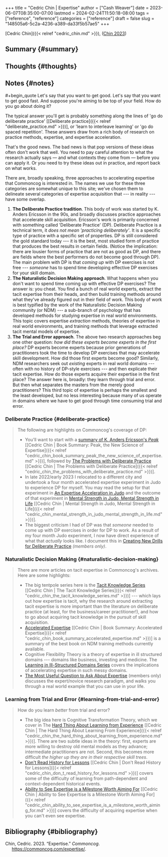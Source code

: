 +++
title = "Cedric Chin | Expertise"
author = ["Cash Weaver"]
date = 2023-06-07T08:35:00-07:00
lastmod = 2024-02-24T11:50:18-08:00
tags = ["reference", "reference"]
categories = ["reference"]
draft = false
slug = "148505a6-5c2a-4236-a389-da33f5b57ae5"
+++

[Cedric Chin]({{< relref "cedric_chin.md" >}}), (<a href="#citeproc_bib_item_1">Chin 2023</a>)


## Summary {#summary}


## Thoughts {#thoughts}


## Notes {#notes}

\#+begin_quote
Let's say that you want to get good. Let's say that you want to get good fast. And suppose you're aiming to be top of your field. How do you go about doing it?

The typical answer you'll get is probably something along the lines of 'go do deliberate practice' [[Deliberate practice]({{< relref "deliberate_practice.md" >}})], or 'learn to interleave learning' or 'go do spaced repetition'. These answers draw from a rich body of research on practice methods, expertise, and expertise acceleration.

That's the good news. The bad news is that pop versions of these ideas often don't work that well. You need to pay careful attention to what the research actually says — and what contexts they come from — before you can apply it. Or you need to try these ideas out in practice, and report back on what works.

There are, broadly speaking, three approaches to accelerating expertise that Commoncog is interested in. The names we use for these three categories are somewhat unique to this site; we've chosen them to delineate several categories of expertise acquisition that --- in reality --- have some overlap.

1.  **The Deliberate Practice tradition**. This body of work was started by K. Anders Ericsson in the 90s, and broadly discusses practice approaches that accelerate skill acquisition. Ericsson's work is primarily concerned with something called 'Deliberate Practice' (DP). Deliberate Practice is a technical term, it _does not mean 'practicing deliberately'_. It is a specific type of practice with a specific set of properties. DP is still considered the gold standard today --- it is the best, most studied form of practice that produces the best results in certain fields. (Notice the implication: there are lousier forms of practice that are not as good as DP, and there are fields where the best performers do not become good through DP). The main problem with DP is that _coming up_ with DP exercises is not free --- _someone_ has to spend time developing effective DP exercises for your skill domain.
2.  **The Naturalistic Decision Making approach**. What happens when you don't want to spend time coming up with effective DP exercises? The answer is: you cheat. You find a bunch of real world experts, extract the tacit expertise from their heads, and then build training methods around what they've already figured out in their field of work. This body of work is best typified by the work of the Naturalistic Decision Making community (or NDM) --- a sub-branch of psychology that has developed methods for studying expertise in real world environments. This topic covers expertise _extraction_ methods, theories of expertise in real world environments, and training methods that leverage extracted tacit mental models of expertise.
3.  **The Trial and Error approach**. The above two research approaches beg one other question: _how did these experts become experts in the first place?_ DP experts become experts because prior generations of practitioners took the time to develop DP exercises that may accelerate skill development. How did those first experts become good? Similarly, NDM researchers seek out _existing_ experts in real world domains --- often with no history of DP-style exercises --- and then explicate their tacit expertise. How do those experts acquire their expertise in the first place? The answer here is, broadly: they learn through trial and error. But then what separates the masters from the merely good practitioners? This third topic of expertise is perhaps the smallest and the least developed, but no less interesting because many of us operate in domains where we have to get good through time consuming trial and error.


### Deliberate Practice {#deliberate-practice}

> The following are highlights on Commoncog's coverage of DP:
>
> -   You'll want to start with a [summary of K. Anders Ericsson's _Peak_](https://commoncog.com/peak-book-summary/) [[Cedric Chin | Book Summary: Peak, the New Science of Expertise]({{< relref "cedric_chin_book_summary_peak_the_new_science_of_expertise.md" >}})], followed by [The Problems with Deliberate Practice](https://commoncog.com/the-problems-with-deliberate-practice/) [[Cedric Chin | The Problems with Deliberate Practice]({{< relref "cedric_chin_the_problems_with_deliberate_practice.md" >}})].
> -   In late 2022/early 2023 I relocated to a different city and undertook a four month accelerated expertise experiment in Judo to experience DP for myself. You may read the setup for that experiment in [An Expertise Acceleration in Judo](https://commoncog.com/expertise-acceleration-experiment-judo/) and the outcome of that experiment in [Mental Strength in Judo, Mental Strength in Life](https://commoncog.com/mental-strength-judo-life/) [[Cedric Chin | Mental Strength in Judo, Mental Strength in Life]({{< relref "cedric_chin_mental_strength_in_judo_mental_strength_in_life.md" >}})].
> -   The biggest criticism I had of DP was that _someone_ needed to come up with DP exercises in order for DP to work. As a result of my four month Judo experiment, I now have direct experience of what that _actually_ looks like. I document this in [Creating New Drills for Deliberate Practice](https://commoncog.com/creating-drills-deliberate-practice/) _(members only)_.


### Naturalistic Decision Making {#naturalistic-decision-making}

> There are more articles on tacit expertise in Commoncog's archives. Here are some highlights:
>
> -   The big tentpole series here is the [Tacit Knowledge Series](https://commoncog.com/the-tacit-knowledge-series/) [[Cedric Chin | The Tacit Knowledge Series]({{< relref "cedric_chin_the_tacit_knowledge_series.md" >}})] --- which lays out how expertise is tacit, why the research around extracting tacit expertise is more important than the literature on deliberate practice (at least, for the business/career practitioner!), and how to go about acquiring tacit knowledge in the pursuit of skill acquisition.
> -   [Accelerated Expertise](https://commoncog.com/accelerated-expertise/) [[Cedric Chin | Book Summary: Accelerated Expertise]({{< relref "cedric_chin_book_summary_accelerated_expertise.md" >}})] is a summary of the best book on NDM training methods currently available.
> -   Cognitive Flexibility Theory is a theory of expertise in ill structured domains --- domains like business, investing and medicine. The [Learning in Ill-Structured Domains Series](https://commoncog.com/learning-ill-structured-domains-series/) covers the implications of accelerating expertise in such messy domains.
> -   [The Most Useful Question to Ask About Expertise](https://commoncog.com/most-useful-question-expertise/) (members only) discusses the expert/novice research paradigm, and walks you through a real world example that you can use in your life.


### Learning from Trial and Error {#learning-from-trial-and-error}

> How do you learn _better_ from trial and error?
>
> -   The big idea here is Cognitive Transformation Theory, which we cover in The [Hard Thing About Learning from Experience](https://commoncog.com/the-hard-thing-about-learning-from-experience/) [[Cedric Chin | The Hard Thing About Learning From Experience]({{< relref "cedric_chin_the_hard_thing_about_learning_from_experience.md" >}})]. There are two subtle ideas in the theory: first, experts are more willing to destroy old mental models as they advance; intermediate practitioners are not. Second, this becomes more difficult _the higher up they are in their respective skill trees_.
> -   [Don't Read History for Lessons](https://commoncog.com/dont-read-history-for-lessons/) [[Cedric Chin | Don't Read History for Lessons]({{< relref "cedric_chin_don_t_read_history_for_lessons.md" >}})] covers some of the difficulty of learning from path-dependent and context-dependent historical events.
> -   [Ability to See Expertise is a Milestone Worth Aiming For](https://commoncog.com/seeing-expertise-milestone-worth-aiming-for/) [[Cedric Chin | Ability to See Expertise Is a Milestone Worth Aiming For]({{< relref "cedric_chin_ability_to_see_expertise_is_a_milestone_worth_aiming_for.md" >}})] covers the difficulty of acquiring expertise when you can't even see expertise.


## Bibliography {#bibliography}

<style>.csl-entry{text-indent: -1.5em; margin-left: 1.5em;}</style><div class="csl-bib-body">
  <div class="csl-entry"><a id="citeproc_bib_item_1"></a>Chin, Cedric. 2023. “Expertise.” <i>Commoncog</i>. <a href="https://commoncog.com/expertise/">https://commoncog.com/expertise/</a>.</div>
</div>
